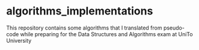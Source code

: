 # algorithms_implementations
This repository contains some algorithms that I translated from pseudo-code while preparing for the Data Structures and Algorithms exam at UniTo University
